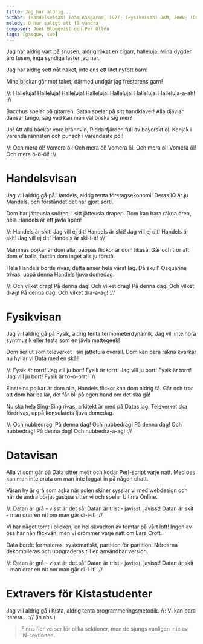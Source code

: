 ```yaml
---
title: Jag har aldrig...
author: (Handelsvisan) Team Kangaroo, 1977; (Fysikvisan) DKM, 2000; (Datavisan) Mattis Castegren, 2001
melody: O hur saligt att få vandra
composer: Joël Blomqvist och Per Ollén
tags: [gasque, swe]
---
```


Jag har aldrig vart på snusen,
aldrig rökat en cigarr, halleluja!
Mina dygder äro tusen,
inga syndiga laster jag har.

Jag har aldrig sett nåt naket,
inte ens ett litet nyfött barn!

Mina blickar går mot taket,
därmed undgår jag frestarens garn!

//: Halleluja! Halleluja!
Halleluja! Halleluja!
Halleluja! Halleluja!
Halleluja-a-ah! ://

Bacchus spelar på gitarren,
Satan spelar på sitt handklaver!
Alla djävlar dansar tango,
säg vad kan man väl önska sig mer?

Jo! Att alla bäckar vore brännvin,
Riddarfjärden full av bayerskt öl.
Konjak i varenda rännsten
och punsch i varendaste pöl!

//: Och mera öl! Vomera öl!
Och mera öl! Vomera öl!
Och mera öl! Vomera öl!
Och mera ö-ö-öl! ://

# Handelsvisan

Jag vill aldrig gå på Handels,
aldrig tenta företagsekonomi!
Deras IQ är ju Mandels,
och förståndet det har gjort sorti.

Dom har jätteusla snören,
i sitt jätteusla draperi.
Dom kan bara räkna ören,
hela Handels är ett jävla aperi!

//: Handels är skit! Jag vill ej dit!
Handels är skit! Jag vill ej dit!
Handels är skit! Jag vill ej dit!
Handels är ski-i-it! ://

Mammas pojkar är dom alla,
pappas flickor är dom likaså.
Går och tror att dom e' balla,
fastän dom inget alls ju förstå.

Hela Handels borde rivas,
detta anser hela vårat lag.
Då skull' Osquarina trivas,
uppå denna Handels ljuva domedag.

//: Och vilket drag! På denna dag!
Och vilket drag! På denna dag!
Och vilket drag! På denna dag!
Och vilket dra-a-ag! ://

# Fysikvisan

Jag vill aldrig gå på Fysik,
aldrig tenta termometerdynamik.
Jag vill inte höra syntmusik
eller festa som en jävla mattegeek!

Dom ser ut som televerket
i sin jättefula overall.
Dom kan bara räkna kvarkar
nu hyllar vi Data med en skål!

//: Fysik är torrt! Jag vill ju bort!
Fysik är torrt! Jag vill ju bort!
Fysik är torrt! Jag vill ju bort!
Fysik är to-o-orrt! ://

Einsteins pojkar är dom alla,
Handels flickor kan dom aldrig få.
Går och tror att dom har ballar,
det får bli på egen hand om det ska gå!

Nu ska hela Sing-Sing rivas,
arkitekt är med på Datas lag.
Televerket ska fördrivas,
uppå konsulatets ljuva domedag.

//: Och nubbedrag! På denna dag!
Och nubbedrag! På denna dag!
Och nubbedrag! På denna dag!
Och nubbedra-a-ag! ://

# Datavisan

Alla vi som går på Data
sitter mest och kodar Perl-script varje natt.
Med oss kan man inte prata
om man inte loggat in på någon chatt.

Våran hy är grå som aska
när solen skiner sysslar vi med webdesign
och när de andra börjat gasqua
sitter vi och spelar Ultima Online.

//: Datan är grå - visst är det så!
Datan är trist - javisst, javisst!
Datan är skit - man drar en nit
om man går di-i-it! ://

Vi har något tomt i blicken,
en hel skvadron av tomtar på vårt loft!
Ingen av oss har nån flickvän,
men vi drömmer varje natt om Lara Croft.

Data borde formateras,
systematiskt, partition för partition.
Nördarna dekompileras
och uppgraderas till en användbar version.

//: Datan är grå - visst är det så!
Datan är trist - javisst, javisst!
Datan är skit - man drar en nit
om man går di-i-it! ://

# Extravers för Kistastudenter

Jag vill aldrig gå i Kista,
aldrig tenta programmeringsmetodik.
//: Vi kan bara iterera... :// (in abs.)

> Finns fler verser för olika sektioner, men de sjungs vanligen inte av IN-sektionen.
